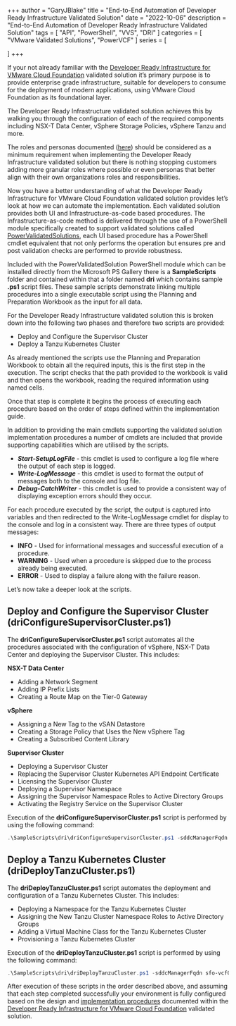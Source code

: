 +++
author = "GaryJBlake"
title = "End-to-End Automation of Developer Ready Infrastructure Validated Solution"
date = "2022-10-06"
description = "End-to-End Automation of Developer Ready Infrastructure Validated Solution"
tags = [
    "API",
    "PowerShell",
	"VVS",
    "DRI"
]
categories = [
    "VMware Validated Solutions",
	"PowerVCF"
]
series = [

]
+++

If your not already familiar with the [Developer Ready Infrastructure for VMware Cloud Foundation](https://core.vmware.com/developer-ready-infrastructure-vmware-cloud-foundation) validated solution it’s primary purpose is to provide enterprise grade infrastructure, suitable for developers to consume for the deployment of modern applications, using VMware Cloud Foundation as its foundational layer.

The Developer Ready Infrastructure validated solution achieves this by walking you through the configuration of each of the required components including NSX-T Data Center, vSphere Storage Policies, vSphere Tanzu and more.

The roles and personas documented ([here](https://docs.vmware.com/en/VMware-Cloud-Foundation/services/vcf-developer-ready-infrastructure-v1/GUID-B7E5346A-D83B-4593-B0C6-14DB62638B2D.html)) should be considered as a minimum requirement when implementing the Developer Ready Infrastructure validated solution but there is nothing stopping customers adding more granular roles where possible or even personas that better align with their own organizations roles and responsibilities.

Now you have a better understanding of what the Developer Ready Infrastructure for VMware Cloud Foundation validated solution provides let’s look at how we can automate the implementation. Each validated solution provides both UI and Infrastructure-as-code based procedures. The Infrastructure-as-code method is delivered through the use of a PowerShell module specifically created to support validated solutions called [PowerValidatedSolutions](https://www.powershellgallery.com/packages/PowerValidatedSolutions), each UI based procedure has a PowerShell cmdlet equivalent that not only performs the operation but ensures pre and post validation checks are performed to provide robustness.

Included with the PowerValidatedSolution PowerShell module which can be installed directly from the Microsoft PS Gallery there is a **SampleScripts** folder and contained within that a folder named **dri** which contains sample **.ps1** script files. These sample scripts demonstrate linking multiple procedures into a single executable script using the Planning and Preparation Workbook as the input for all data.  

For the Developer Ready Infrastructure validated solution this is broken down into the following two phases and therefore two scripts are provided:

- Deploy and Configure the Supervisor Cluster
- Deploy a Tanzu Kubernetes Cluster

As already mentioned the scripts use the Planning and Preparation Workbook to obtain all the required inputs, this is the first step in the execution. The script checks that the path provided to the workbook is valid and then opens the workbook, reading the required information using named cells.

Once that step is complete it begins the process of executing each procedure based on the order of steps defined within the implementation guide.

In addition to providing the main cmdlets supporting the validated solution implementation procedures a number of cmdlets are included that provide supporting capabilities which are utilised by the scripts.

- ***Start-SetupLogFile*** - this cmdlet is used to configure a log file where the output of each step is logged.
- ***Write-LogMessage*** - this cmdlet is used to format the output of messages both to the console and log file.
- ***Debug-CatchWriter*** - this cmdlet is used to provide a consistent way of displaying exception errors should they occur.

For each procedure executed by the script, the output is captured into variables and then redirected to the Write-LogMessage cmdlet for display to the console and log in a consistent way. There are three types of output messages:

- **INFO** - Used for informational messages and successful execution of a procedure.
- **WARNING** - Used when a procedure is skipped due to the process already being executed.
- **ERROR** - Used to display a failure along with the failure reason.

Let’s now take a deeper look at the scripts.

## Deploy and Configure the Supervisor Cluster (driConfigureSupervisorCluster.ps1)

The **driConfigureSupervisorCluster.ps1** script automates all the procedures associated with the configuration of vSphere, NSX-T Data Center and deploying the Supervisor Cluster. This includes:

**NSX-T Data Center**

- Adding a Network Segment
- Adding IP Prefix Lists
- Creating a Route Map on the Tier-0 Gateway

**vSphere**

- Assigning a New Tag to the vSAN Datastore
- Creating a Storage Policy that Uses the New vSphere Tag
- Creating a Subscribed Content Library

**Supervisor Cluster**

- Deploying a Supervisor Cluster
- Replacing the Supervisor Cluster Kubernetes API Endpoint Certificate
- Licensing the Supervisor Cluster
- Deploying a Supervisor Namespace
- Assigning the Supervisor Namespace Roles to Active Directory Groups
- Activating the Registry Service on the Supervisor Cluster

Execution of the **driConfigureSupervisorCluster.ps1** script is performed by using the following command:

``` powershell
.\SampleScripts\dri\driConfigureSupervisorCluster.ps1 -sddcManagerFqdn sfo-vcf01.sfo.rainpole.io -sddcManagerUser administrator@vsphere.local -sddcManagerPass VMw@re1! -workbook F:\vvs\PnP.xlsx -filePath F:\vvs
```

## Deploy a Tanzu Kubernetes Cluster (driDeployTanzuCluster.ps1)

The **driDeployTanzuCluster.ps1** script automates the deployment and configuration of a Tanzu Kubernetes Cluster. This includes:

- Deploying a Namespace for the Tanzu Kubernetes Cluster
- Assigning the New Tanzu Cluster Namespace Roles to Active Directory Groups
- Adding a Virtual Machine Class for the Tanzu Kubernetes Cluster
- Provisioning a Tanzu Kubernetes Cluster

Execution of the **driDeployTanzuCluster.ps1** script is performed by using the following command:

``` powershell
.\SampleScripts\dri\driDeployTanzuCluster.ps1 -sddcManagerFqdn sfo-vcf01.sfo.rainpole.io -sddcManagerUser administrator@vsphere.local -sddcManagerPass VMw@re1! -workbook F:\vvs\PnP.xlsx -filePath F:\vvs
```

After execution of these scripts in the order described above, and assuming that each step completed successfully your environment is fully configured based on the design and [implementation procedures](https://docs.vmware.com/en/VMware-Cloud-Foundation/services/vcf-developer-ready-infrastructure-v1/GUID-E3C98B72-EE54-491E-AC71-C07F52AAF5E2.html) documented within the [Developer Ready Infrastructure for VMware Cloud Foundation](https://core.vmware.com/developer-ready-infrastructure-vmware-cloud-foundation) validated solution.
